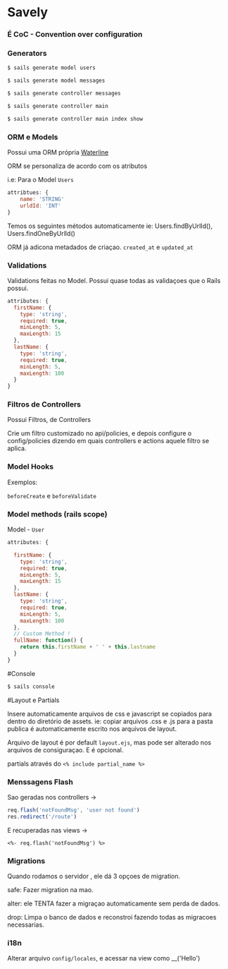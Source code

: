 # Savely

### É CoC - Convention over configuration

### Generators

```sh
$ sails generate model users
```

```sh
$ sails generate model messages
```

```sh
$ sails generate controller messages
```

```sh
$ sails generate controller main
```

```sh
$ sails generate controller main index show
```

### ORM e Models
Possui uma ORM própria [Waterline](https://github.com/balderdashy/waterline)

ORM se personaliza de acordo com os atributos

i.e: Para o Model ```Users```

```js
attribtues: {
	name: 'STRING'
	urldId: 'INT'
}
```

Temos os seguintes métodos automaticamente
ie: Users.findByUrlId(), Users.findOneByUrlId() 

ORM já adicona metadados de criaçao.
```created_at``` e ```updated_at```

### Validations

Validations feitas no Model. Possui quase todas as validaçoes que o Rails possui.

```js
attributes: {
  firstName: {
    type: 'string',
    required: true,
    minLength: 5,
    maxLength: 15
  },
  lastName: {
    type: 'string',
    required: true,
    minLength: 5,
    maxLength: 100
  }
}
```

### Filtros de Controllers

Possui Filtros, de Controllers

Crie um filtro customizado no api/policies, e depois configure o config/policies
dizendo em quais controllers e actions aquele filtro se aplica.


### Model Hooks 

Exemplos:

```beforeCreate``` e ```beforeValidate```


### Model methods (rails scope)

Model - ```User```

```js
attributes: {

  firstName: {
    type: 'string',
    required: true,
    minLength: 5,
    maxLength: 15
  },
  lastName: {
    type: 'string',
    required: true,
    minLength: 5,
    maxLength: 100
  },
  // Custom Method !
  fullName: function() {
    return this.firstName + ' ' + this.lastname
  }
}
```

#Console

```sh
$ sails console
```

#Layout e Partials

Insere automaticamente arquivos de css e javascript se copiados para dentro do diretório de assets.
ie: copiar arquivos .css e .js para a pasta publica é automaticamente 
escrito nos arquivos de layout.

Arquivo de layout é por default ```layout.ejs```, mas pode ser alterado nos arquivos de 
consiguraçao. E é opcional.

partials através do ```<% include partial_name %>```

### Menssagens Flash

Sao geradas nos controllers -> 

```js
req.flash('notFoundMsg', 'user not found')
res.redirect('/route')
```

E recuperadas nas views ->

```ejs
<%- req.flash('notFoundMsg') %>
```

### Migrations

Quando rodamos o servidor , ele dá 3 opçoes de migration.

safe:  Fazer migration na mao.

alter: ele TENTA fazer a migraçao automaticamente sem perda de dados. 

drop:  Limpa o banco de dados e reconstroi fazendo todas as migracoes necessarias.


### i18n

Alterar arquivo ```config/locales```, e acessar na view como __('Hello')